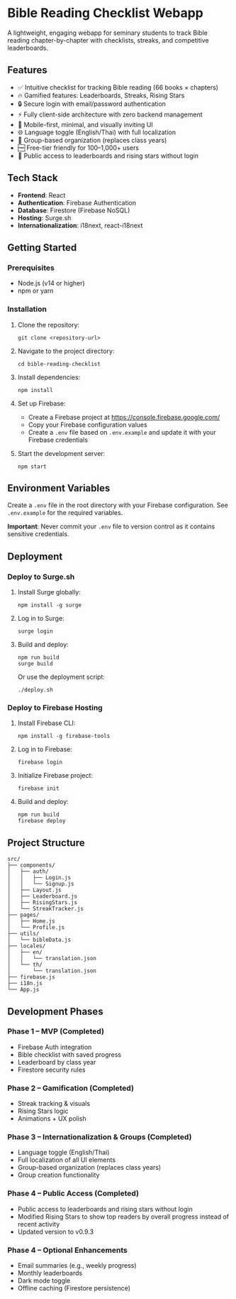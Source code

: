 # Bible Reading Checklist Webapp

A lightweight, engaging webapp for seminary students to track Bible reading chapter-by-chapter with checklists, streaks, and competitive leaderboards.

## Features

- ✅ Intuitive checklist for tracking Bible reading (66 books × chapters)
- 🔥 Gamified features: Leaderboards, Streaks, Rising Stars
- 🔒 Secure login with email/password authentication
- ⚡ Fully client-side architecture with zero backend management
- 📱 Mobile-first, minimal, and visually inviting UI
- 🌐 Language toggle (English/Thai) with full localization
- 👥 Group-based organization (replaces class years)
- 🆓 Free-tier friendly for 100–1,000+ users
- 👀 Public access to leaderboards and rising stars without login

## Tech Stack

- **Frontend**: React
- **Authentication**: Firebase Authentication
- **Database**: Firestore (Firebase NoSQL)
- **Hosting**: Surge.sh
- **Internationalization**: i18next, react-i18next

## Getting Started

### Prerequisites

- Node.js (v14 or higher)
- npm or yarn

### Installation

1. Clone the repository:
   ```
   git clone <repository-url>
   ```

2. Navigate to the project directory:
   ```
   cd bible-reading-checklist
   ```

3. Install dependencies:
   ```
   npm install
   ```

4. Set up Firebase:
   - Create a Firebase project at https://console.firebase.google.com/
   - Copy your Firebase configuration values
   - Create a `.env` file based on `.env.example` and update it with your Firebase credentials

5. Start the development server:
   ```
   npm start
   ```

## Environment Variables

Create a `.env` file in the root directory with your Firebase configuration. See `.env.example` for the required variables.

**Important**: Never commit your `.env` file to version control as it contains sensitive credentials.

## Deployment

### Deploy to Surge.sh

1. Install Surge globally:
   ```
   npm install -g surge
   ```

2. Log in to Surge:
   ```
   surge login
   ```

3. Build and deploy:
   ```
   npm run build
   surge build
   ```

   Or use the deployment script:
   ```
   ./deploy.sh
   ```

### Deploy to Firebase Hosting

1. Install Firebase CLI:
   ```
   npm install -g firebase-tools
   ```

2. Log in to Firebase:
   ```
   firebase login
   ```

3. Initialize Firebase project:
   ```
   firebase init
   ```

4. Build and deploy:
   ```
   npm run build
   firebase deploy
   ```

## Project Structure

```
src/
├── components/
│   ├── auth/
│   │   ├── Login.js
│   │   └── Signup.js
│   ├── Layout.js
│   ├── Leaderboard.js
│   ├── RisingStars.js
│   └── StreakTracker.js
├── pages/
│   ├── Home.js
│   └── Profile.js
├── utils/
│   └── bibleData.js
├── locales/
│   ├── en/
│   │   └── translation.json
│   └── th/
│       └── translation.json
├── firebase.js
├── i18n.js
└── App.js
```

## Development Phases

### Phase 1 – MVP (Completed)
- Firebase Auth integration
- Bible checklist with saved progress
- Leaderboard by class year
- Firestore security rules

### Phase 2 – Gamification (Completed)
- Streak tracking & visuals
- Rising Stars logic
- Animations + UX polish

### Phase 3 – Internationalization & Groups (Completed)
- Language toggle (English/Thai)
- Full localization of all UI elements
- Group-based organization (replaces class years)
- Group creation functionality

### Phase 4 – Public Access (Completed)
- Public access to leaderboards and rising stars without login
- Modified Rising Stars to show top readers by overall progress instead of recent activity
- Updated version to v0.9.3

### Phase 4 – Optional Enhancements
- Email summaries (e.g., weekly progress)
- Monthly leaderboards
- Dark mode toggle
- Offline caching (Firestore persistence)